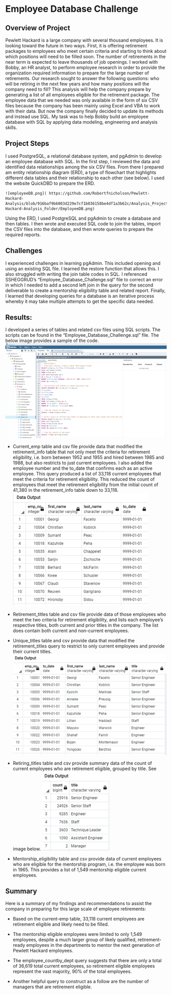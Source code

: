 # Employee Database Challenge
## Overview of Project
Pewlett Hackard is a large company with several thousand employees. It is looking toward the future in two ways. First, it is offering retirement packages to 
employees who meet certain criteria and starting to think about which positions will need to be filled soon. The number of retirements in the near term is 
expected to leave thousands of job openings. I worked with Bobby, an HR analyst, to perform employee research in order to provide the organization required 
information to prepare for the large number of retirements. Our research sought to answer the following questions: who will be retiring in the next few years 
and how many positions will the company need to fill? This analysis will help the company prepare by generating a list of all employees eligible for the 
retirement package. The employee data that we needed was only available in the form of six CSV files because the company has been mainly using Excel and VBA 
to work with their data. But now the company finally decided to update its methods and instead use SQL. My task was to help Bobby build an employee database 
with SQL by applying data modeling, engineering and analysis skills.</p>

## Project Steps
I used PostgreSQL, a relational database system, and pgAdmin to develop an employee database with SQL. In the first step, I reviewed the data and identified 
data relationships among the six CSV files. From there I prepared am entity relationship diagram (ERD), a type of flowchart that highlights different data 
tables and their relationship to each other (see below). I used the website QuickDBD to prepare the ERD.

	![employeeDB.png]( https://github.com/Robertfnicholson/Pewlett-Hackard-Analysis/blob/916baf9b6003d229e7cf1b036158be4df1a3b62c/Analysis_Projects_Folder/Pewlett-Hackard-Analysis_Folder/EmployeeDB.png)
    
Using the ERD, I used PostgreSQL and pgAdmin to create a database and then tables. I then wrote and executed SQL code to join the tables, import the CSV files 
into the database, and then wrote queries to prepare the required reports. </p>

## Challenges
I experienced challenges in learning pgAdmin. This included opening and using an existing SQL file. I learned the restore function that allows this. I also 
struggled with writing the join table codes in SQL. I referenced SSHEGGRUD’s “Employee_Database_Challenge.sql” file to correct an error in which I needed to 
add a second left join in the query for the second deliverable to create a mentorship eligibility table and related report. Finally, I learned that 
developing queries for a database is an iterative process whereby it may take multiple attempts to get the specific data needed.</p>

## Results: 
I developed a series of tables and related csv files using SQL scripts. The scripts can be found in the “Employee_Database_Challenge.sql” file. The below image 
provides a sample of the code.
![pgAdmin_SQL_code_employeeDB_queries.png]( https://github.com/Robertfnicholson/Pewlett-Hackard-Analysis/blob/3db717bcb1026901e52854cd93eb42c837e07202/Analysis_Projects_Folder/Pewlett-Hackard-Analysis_Folder/pgAdmin_SQL_code_employeeDB_queries.png)

*	Current_emp table and csv file provide data that modified the retirement_info table that not only meet the criteria for retirement eligibility, i.e. born 
between 1952 and 1955 and hired between 1985 and 1988, but also restricts to just current employees.  I also added the employee number and the to_date that 
confirms each as an active employee. This query produced a list of 33,118 current employees that meet the criteria for retirement eligibility. This reduced the 
count of employees that meet the retirement eligibility from the initial count of 41,380 in the retirement_info table down to 33,118.
	![Current_emp.png]( https://github.com/Robertfnicholson/Pewlett-Hackard-Analysis/blob/0ecdac2c9dfc0e2a4da24d6f554cf4298daa527f/Analysis_Projects_Folder/Pewlett-Hackard-Analysis_Folder/Current_emp.png)

*	Retirement_titles table and csv file provide data of those employees who meet the two criteria for retirement eligibility, and lists each employee’s 
	respective titles, both current and prior titles in the company. The list does contain both current and non-current employees.
	
*	Unique_titles table and csv provide data that modified the retirement_titles query to restrict to only current employees and provide their current titles.  
	![Unique_titles.png]( https://github.com/Robertfnicholson/Pewlett-Hackard-Analysis/blob/0ecdac2c9dfc0e2a4da24d6f554cf4298daa527f/Analysis_Projects_Folder/Pewlett-Hackard-Analysis_Folder/Unique_titles.png)

*	Retiring_titles table and csv provide summary data of the count of current employees who are retirement eligible, grouped by title. See image below.
	![Retiring_titles.png]( https://github.com/Robertfnicholson/Pewlett-Hackard-Analysis/blob/0ecdac2c9dfc0e2a4da24d6f554cf4298daa527f/Analysis_Projects_Folder/Pewlett-Hackard-Analysis_Folder/Retiring_titles.png)

*	Mentorship_eligibility table and csv provide data of current employees who are eligible for the mentorship program, i.e. the employee was born in 1965. 
	This provides a list of 1,549 mentorship eligible current employees. </p>

## Summary
Here is a summary of my findings and recommendations to assist the company in preparing for this large scale of employee retirements:

*	Based on the current-emp table, 33,118 current employees are retirement eligible and likely need to be filled. 

*	The mentorship eligible employees were limited to only 1,549 employees, despite a much larger group of likely qualified, retirement-ready employees in the 
	departments to mentor the next generation of Pewlett Hackard employees.
*	The employee_countby_dept query suggests that there are only a total of 36,619 total current employees, so retirement eligible employees represent the vast 
	majority, 90% of the total employees.
*	Another helpful query to construct as a follow are the number of managers that are retirement eligible. </p>

